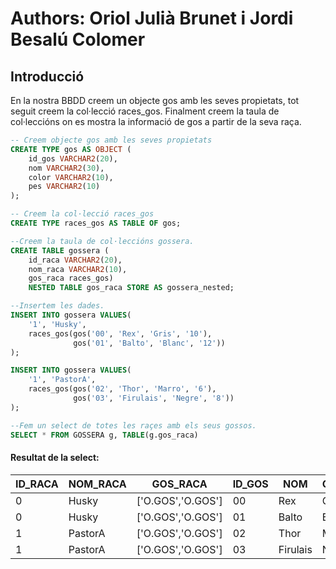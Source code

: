 # Authors: Oriol Julià Brunet i Jordi Besalú Colomer

## Introducció
  En la nostra BBDD creem un objecte gos amb les seves propietats, tot seguit creem la col·lecció races_gos.
  Finalment creem la taula de col·leccións on es mostra la informació de gos a partir de la seva raça.

```sql
-- Creem objecte gos amb les seves propietats
CREATE TYPE gos AS OBJECT (
    id_gos VARCHAR2(20),
    nom VARCHAR2(30),
    color VARCHAR2(10),
    pes VARCHAR2(10)
);

-- Creem la col·lecció races_gos
CREATE TYPE races_gos AS TABLE OF gos;

--Creem la taula de col·leccións gossera.
CREATE TABLE gossera (   
    id_raca VARCHAR2(20),
    nom_raca VARCHAR2(10),
    gos_raca races_gos)
    NESTED TABLE gos_raca STORE AS gossera_nested;

--Insertem les dades.
INSERT INTO gossera VALUES(
    '1', 'Husky',
    races_gos(gos('00', 'Rex', 'Gris', '10'),
              gos('01', 'Balto', 'Blanc', '12'))
);

INSERT INTO gossera VALUES(
    '1', 'PastorA',
    races_gos(gos('02', 'Thor', 'Marro', '6'),
              gos('03', 'Firulais', 'Negre', '8'))
);

--Fem un select de totes les raçes amb els seus gossos.
SELECT * FROM GOSSERA g, TABLE(g.gos_raca) 
```
#### Resultat de la select:

ID_RACA |NOM_RACA |GOS_RACA          |ID_GOS |NOM      |COLOR |PES |
--------|---------|------------------|-------|---------|------|----|
0       |Husky    |['O.GOS','O.GOS'] |00     |Rex      |Gris  |10  |
0       |Husky    |['O.GOS','O.GOS'] |01     |Balto    |Blanc |12  |
1       |PastorA  |['O.GOS','O.GOS'] |02     |Thor     |Marro |6   |
1       |PastorA  |['O.GOS','O.GOS'] |03     |Firulais |Negre |8   |
